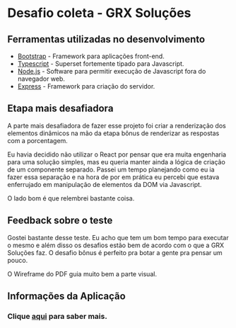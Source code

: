 # Desafio coleta - GRX Soluções

## Ferramentas utilizadas no desenvolvimento
* [Bootstrap](https://getbootstrap.com/) - Framework para aplicações front-end.
* [Typescript](https://www.typescriptlang.org/) - Superset fortemente tipado para Javascript.
* [Node.js](https://nodejs.org/en/) - Software para permitir execução de Javascript fora do navegador web.
* [Express](https://expressjs.com/pt-br/) - Framework para criação do servidor.

## Etapa mais desafiadora

A parte mais desafiadora de fazer esse projeto foi criar a renderização dos elementos dinâmicos na mão da etapa bônus de renderizar as respostas com a porcentagem.

Eu havia decidido não utilizar o React por pensar que era muita engenharia para uma solução simples, mas eu queria manter ainda a lógica de criação de um componente separado. Passei um tempo planejando como eu ia fazer essa separação e na hora de por em prática eu percebi que estava enferrujado em manipulação de elementos da DOM via Javascript.

O lado bom é que relembrei bastante coisa.

## Feedback sobre o teste

Gostei bastante desse teste. Eu acho que tem um bom tempo para executar o mesmo e além disso os desafios estão bem de acordo com o que a GRX Soluções faz. O desafio bônus é perfeito pra botar a gente pra pensar um pouco.

O Wireframe do PDF guia muito bem a parte visual.

## Informações da Aplicação

### Clique [aqui](./docs/manual.md) para saber mais.
